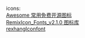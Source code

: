 icons:  
[Awesome 常用免费开源图标](https://www.iconfont.cn/collections/detail?cid=11790)  
[RemixIcon_Fonts_v2.1.0 图标库](https://www.iconfont.cn/collections/detail?cid=19375)  
[rexhangIconfont](https://www.iconfont.cn/collections/detail?cid=328)  
